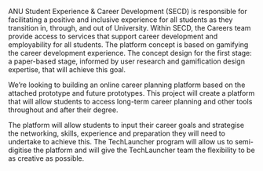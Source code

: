 ANU Student Experience & Career Development (SECD) is responsible for facilitating a positive and inclusive experience for all students as they transition in, through, and out of University.
Within SECD, the Careers team provide access to services that support career development and employability for all students.
The platform concept is based on gamifying the career development experience. The concept design for the first stage: a paper-based stage, informed by user research and gamification design expertise, that will achieve this goal.

We’re looking to building an online career planning platform based on the attached prototype and future prototypes. This project will create a platform that will allow students to access long-term career planning and other tools throughout and after their degree.

The platform will allow students to input their career goals and strategise the networking, skills, experience and preparation they will need to undertake to achieve this. 
The TechLauncher program will allow us to semi-digitise the platform and will give the TechLauncher team the flexibility to be as creative as possible.
